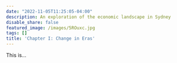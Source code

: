 ```yaml
---
date: "2022-11-05T11:25:05-04:00"
description: An exploration of the economic landscape in Sydney
disable_share: false
featured_image: /images/5ROuxc.jpg
tags: []
title: 'Chapter I: Change in Eras'
---
```

This is...
